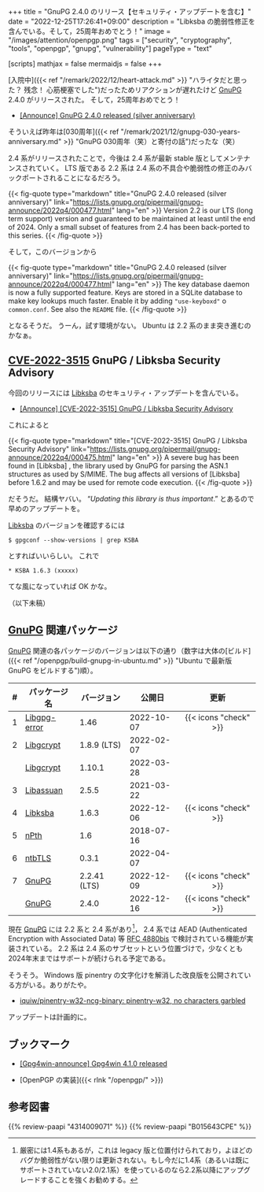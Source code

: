 +++
title = "GnuPG 2.4.0 のリリース【セキュリティ・アップデートを含む】"
date =  "2022-12-25T17:26:41+09:00"
description = "Libksba の脆弱性修正を含んでいる。そして，25周年おめでとう！"
image = "/images/attention/openpgp.png"
tags = ["security", "cryptography", "tools", "openpgp", "gnupg", "vulnerability"]
pageType = "text"

[scripts]
  mathjax = false
  mermaidjs = false
+++

[入院中]({{< ref "/remark/2022/12/heart-attack.md" >}} "ハライタだと思った？ 残念！ 心筋梗塞でした")だったためリアクションが遅れたけど [GnuPG] 2.4.0 がリリースされた。
そして，25周年おめでとう！

- [[Announce] GnuPG 2.4.0 released (silver anniversary)](https://lists.gnupg.org/pipermail/gnupg-announce/2022q4/000477.html)

そういえば昨年は[030周年]({{< ref "/remark/2021/12/gnupg-030-years-anniversary.md" >}} "GnuPG 030周年（笑）と寄付の話")だったな（笑）

2.4 系がリリースされたことで，今後は 2.4 系が最新 stable 版としてメンテナンスされていく。
LTS 版である 2.2 系は 2.4 系の不具合や脆弱性の修正のみバックポートされることになるだろう。

{{< fig-quote type="markdown" title="GnuPG 2.4.0 released (silver anniversary)" link="https://lists.gnupg.org/pipermail/gnupg-announce/2022q4/000477.html" lang="en" >}}
Version 2.2 is our LTS (long term support) version and guaranteed to be maintained at least until the end of 2024. Only a small subset of features from 2.4 has been back-ported to this series.
{{< /fig-quote >}}

そして，このバージョンから

{{< fig-quote type="markdown" title="GnuPG 2.4.0 released (silver anniversary)" link="https://lists.gnupg.org/pipermail/gnupg-announce/2022q4/000477.html" lang="en" >}}
The key database daemon is now a fully supported feature.  Keys are stored in a SQLite database to make key lookups much faster.  Enable it by adding `"use-keyboxd"` o `common.conf`.  See also the `README` file.
{{< /fig-quote >}}

となるそうだ。
うーん，試す環境がない。
Ubuntu は 2.2 系のまま突き進むのかなぁ。

## [CVE-2022-3515](https://nvd.nist.gov/vuln/detail/CVE-2022-3515) GnuPG / Libksba Security Advisory

今回のリリースには [Libksba](https://gnupg.org/software/libksba/) のセキュリティ・アップデートを含んでいる。

- [[Announce] [CVE-2022-3515] GnuPG / Libksba Security Advisory](https://lists.gnupg.org/pipermail/gnupg-announce/2022q4/000475.html)

これによると

{{< fig-quote type="markdown" title="[CVE-2022-3515] GnuPG / Libksba Security Advisory" link="https://lists.gnupg.org/pipermail/gnupg-announce/2022q4/000475.html" lang="en" >}}
A severe bug has been found in [Libksba] , the library used by GnuPG for parsing the ASN.1 structures as used by S/MIME.  The bug affects all versions of [Libksba] before 1.6.2 and may be used for remote code execution.
{{< /fig-quote >}}

だそうだ。
結構ヤバい。
“*Updating this library is thus important*.” とあるので早めのアップデートを。

[Libksba](https://gnupg.org/software/libksba/) のバージョンを確認するには

```text
$ gpgconf --show-versions | grep KSBA
```

とすればいいらしい。
これで

```text
* KSBA 1.6.3 (xxxxx)
```

てな風になっていれば OK かな。

（以下未稿）

## [GnuPG] 関連パッケージ

[GnuPG] 関連の各パッケージのバージョンは以下の通り（数字は大体の[ビルド]({{< ref "/openpgp/build-gnupg-in-ubuntu.md" >}} "Ubuntu で最新版 GnuPG をビルドする")順）。

|    # | パッケージ名                                             | バージョン   | 公開日     |         更新          |
| ---: | -------------------------------------------------------- | ------------ | ---------- | :-------------------: |
|    1 | [Libgpg-error](https://gnupg.org/software/libgpg-error/) | 1.46         | 2022-10-07 | {{< icons "check" >}} |
|    2 | [Libgcrypt](https://gnupg.org/software/libgcrypt/)       | 1.8.9 (LTS)  | 2022-02-07 |                       |
|      | [Libgcrypt](https://gnupg.org/software/libgcrypt/)       | 1.10.1       | 2022-03-28 |                       |
|    3 | [Libassuan](https://gnupg.org/software/libassuan/)       | 2.5.5        | 2021-03-22 |                       |
|    4 | [Libksba](https://gnupg.org/software/libksba/)           | 1.6.3        | 2022-12-06 | {{< icons "check" >}} |
|    5 | [nPth](https://gnupg.org/software/npth/)                 | 1.6          | 2018-07-16 |                       |
|    6 | [ntbTLS](https://gnupg.org/software/ntbtls/)             | 0.3.1        | 2022-04-07 |                       |
|    7 | [GnuPG](https://gnupg.org/software/)                     | 2.2.41 (LTS) | 2022-12-09 | {{< icons "check" >}} |
|      | [GnuPG](https://gnupg.org/software/)                     | 2.4.0        | 2022-12-16 | {{< icons "check" >}} |

現在 [GnuPG] には 2.2 系と 2.4 系があり[^gpg14]， 2.4 系では AEAD (Authenticated Encryption with Associated Data) 等 [RFC 4880bis] で検討されている機能が実装されている。
2.2 系は 2.4 系のサブセットという位置づけで，少なくとも2024年末まではサポートが続けられる予定である。

[^gpg14]: 厳密には1.4系もあるが，これは legacy 版と位置付けられており，よほどのバグか脆弱性がない限りは更新されない。もし今だに1.4系（あるいは既にサポートされていない2.0/2.1系）を使っているのなら2.2系以降にアップグレードすることを強くお勧めする。

そうそう。
Windows 版 pinentry の文字化けを解消した改良版を公開されている方がいる。ありがたや。

- [iquiw/pinentry-w32-ncg-binary: pinentry-w32, no characters garbled](https://github.com/iquiw/pinentry-w32-ncg-binary)

アップデートは計画的に。

## ブックマーク

- [[Gpg4win-announce] Gpg4win 4.1.0 released](https://lists.wald.intevation.org/pipermail/gpg4win-announce/2022/000099.html)

- [OpenPGP の実装]({{< rlnk "/openpgp/" >}})

[GnuPG]: https://gnupg.org/ "The GNU Privacy Guard"
[Gpg4win]: https://gpg4win.org/ "Gpg4win - Secure email and file encryption with GnuPG for Windows"
[OpenPGP]: http://openpgp.org/
[RFC 4880bis]: https://datatracker.ietf.org/doc/draft-ietf-openpgp-rfc4880bis/ "draft-ietf-openpgp-rfc4880bis - OpenPGP Message Format"

## 参考図書

{{% review-paapi "4314009071" %}} <!-- 暗号化 プライバシーを救った反乱者たち -->
{{% review-paapi "B015643CPE" %}} <!-- 暗号技術入門 第3版 -->
